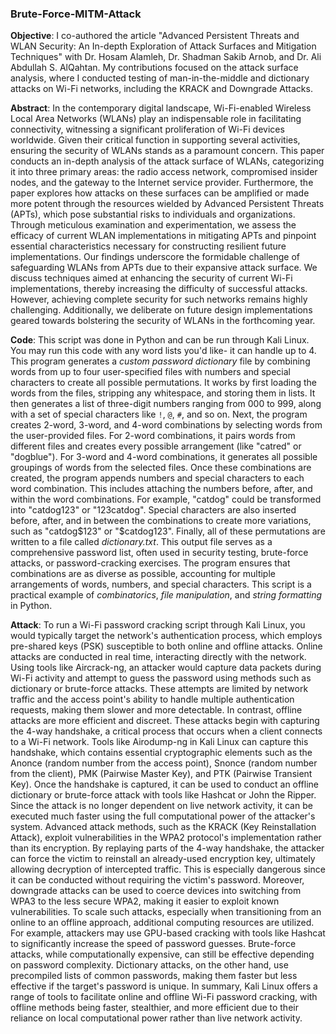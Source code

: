 ### Brute-Force-MITM-Attack

**Objective**: I co-authored the article "Advanced Persistent Threats and WLAN Security: An In-depth Exploration of Attack Surfaces and Mitigation Techniques" with Dr. Hosam Alamleh, Dr. Shadman Sakib Arnob, and Dr. Ali Abdullah S. AlQahtan. My contributions focused on the attack surface analysis, where I conducted testing of man-in-the-middle and dictionary attacks on Wi-Fi networks, including the KRACK and Downgrade Attacks.

**Abstract**: In the contemporary digital landscape, Wi-Fi-enabled Wireless Local Area Networks (WLANs) play an indispensable role in
facilitating connectivity, witnessing a significant proliferation of Wi-Fi devices worldwide. Given their critical function in supporting
several activities, ensuring the security of WLANs stands as a paramount concern. This paper conducts an in-depth analysis of
the attack surface of WLANs, categorizing it into three primary areas: the radio access network, compromised insider nodes, and
the gateway to the Internet service provider. Furthermore, the paper explores how attacks on these surfaces can be amplified
or made more potent through the resources wielded by Advanced Persistent Threats (APTs), which pose substantial risks to
individuals and organizations. Through meticulous examination and experimentation, we assess the efficacy of current WLAN
implementations in mitigating APTs and pinpoint essential characteristics necessary for constructing resilient future implementations.
Our findings underscore the formidable challenge of safeguarding WLANs from APTs due to their expansive attack surface. We
discuss techniques aimed at enhancing the security of current Wi-Fi implementations, thereby increasing the difficulty of successful
attacks. However, achieving complete security for such networks remains highly challenging. Additionally, we deliberate on future
design implementations geared towards bolstering the security of WLANs in the forthcoming year.

**Code**: This script was done in Python and can be run through Kali Linux. You may run this code with any word lists you'd like- it can handle up to 4. 
This program generates a *custom password dictionary* file by combining words from up to four user-specified files with numbers and special characters to create all possible permutations. It works by first loading the words from the files, stripping any whitespace, and storing them in lists. It then generates a list of three-digit numbers ranging from 000 to 999, along with a set of special characters like `!`, `@`, `#`, and so on.
Next, the program creates 2-word, 3-word, and 4-word combinations by selecting words from the user-provided files. For 2-word combinations, it pairs words from different files and creates every possible arrangement (like "catred" or "dogblue"). For 3-word and 4-word combinations, it generates all possible groupings of words from the selected files.
Once these combinations are created, the program appends numbers and special characters to each word combination. This includes attaching the numbers before, after, and within the word combinations. For example, "catdog" could be transformed into "catdog123" or "123catdog". Special characters are also inserted before, after, and in between the combinations to create more variations, such as "catdog$123" or "$catdog123".
Finally, all of these permutations are written to a file called *dictionary.txt*. This output file serves as a comprehensive password list, often used in security testing, brute-force attacks, or password-cracking exercises. The program ensures that combinations are as diverse as possible, accounting for multiple arrangements of words, numbers, and special characters. This script is a practical example of *combinatorics*, *file manipulation*, and *string formatting* in Python.

**Attack**: To run a Wi-Fi password cracking script through Kali Linux, you would typically target the network's authentication process, which employs pre-shared keys (PSK) susceptible to both online and offline attacks. Online attacks are conducted in real time, interacting directly with the network. Using tools like Aircrack-ng, an attacker would capture data packets during Wi-Fi activity and attempt to guess the password using methods such as dictionary or brute-force attacks. These attempts are limited by network traffic and the access point's ability to handle multiple authentication requests, making them slower and more detectable. In contrast, offline attacks are more efficient and discreet. These attacks begin with capturing the 4-way handshake, a critical process that occurs when a client connects to a Wi-Fi network. Tools like Airodump-ng in Kali Linux can capture this handshake, which contains essential cryptographic elements such as the Anonce (random number from the access point), Snonce (random number from the client), PMK (Pairwise Master Key), and PTK (Pairwise Transient Key). Once the handshake is captured, it can be used to conduct an offline dictionary or brute-force attack with tools like Hashcat or John the Ripper. Since the attack is no longer dependent on live network activity, it can be executed much faster using the full computational power of the attacker's system. Advanced attack methods, such as the KRACK (Key Reinstallation Attack), exploit vulnerabilities in the WPA2 protocol's implementation rather than its encryption. By replaying parts of the 4-way handshake, the attacker can force the victim to reinstall an already-used encryption key, ultimately allowing decryption of intercepted traffic. This is especially dangerous since it can be conducted without requiring the victim's password. Moreover, downgrade attacks can be used to coerce devices into switching from WPA3 to the less secure WPA2, making it easier to exploit known vulnerabilities. To scale such attacks, especially when transitioning from an online to an offline approach, additional computing resources are utilized. For example, attackers may use GPU-based cracking with tools like Hashcat to significantly increase the speed of password guesses. Brute-force attacks, while computationally expensive, can still be effective depending on password complexity. Dictionary attacks, on the other hand, use precompiled lists of common passwords, making them faster but less effective if the target's password is unique. In summary, Kali Linux offers a range of tools to facilitate online and offline Wi-Fi password cracking, with offline methods being faster, stealthier, and more efficient due to their reliance on local computational power rather than live network activity.
